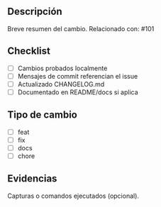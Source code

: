 ## Descripción
Breve resumen del cambio. Relacionado con: #101

## Checklist
- [ ] Cambios probados localmente
- [ ] Mensajes de commit referencian el issue
- [ ] Actualizado CHANGELOG.md
- [ ] Documentado en README/docs si aplica

## Tipo de cambio
- [ ] feat
- [ ] fix
- [ ] docs
- [ ] chore

## Evidencias
Capturas o comandos ejecutados (opcional).